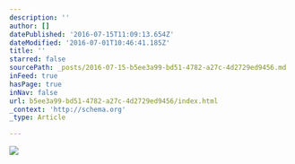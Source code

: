 ```yaml
---
description: ''
author: []
datePublished: '2016-07-15T11:09:13.654Z'
dateModified: '2016-07-01T10:46:41.185Z'
title: ''
starred: false
sourcePath: _posts/2016-07-15-b5ee3a99-bd51-4782-a27c-4d2729ed9456.md
inFeed: true
hasPage: true
inNav: false
url: b5ee3a99-bd51-4782-a27c-4d2729ed9456/index.html
_context: 'http://schema.org'
_type: Article

---
```

![](https://the-grid-user-content.s3-us-west-2.amazonaws.com/1d1f5e90-f3ca-46bd-bc89-31dd24187d15.jpg)